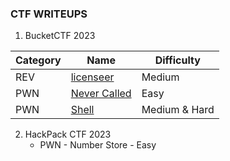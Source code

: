 ### CTF WRITEUPS

1. BucketCTF 2023

| Category | Name | Difficulty |
| --- | --- | --- |
| REV | [licenseer](BucketCTF%202023/REV%20-%20licenseer/REV%20-%20licenseer%20(Medium).md) | Medium |
| PWN | [Never Called](BucketCTF%202023/PWN%20-%20Never%20Called/PWN%20-%20Never%20Called%20(Easy).md) | Easy |
| PWN | [Shell](BucketCTF%202023/PWN%20-%20Shell/PWN%20-%20Shell%20(Medium%20&%20Hard).md) | Medium & Hard |

2. HackPack CTF 2023
	- PWN - Number Store - Easy
